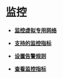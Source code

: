 # 监控<a name="ZH-CN_TOPIC_0187145381"></a>

-   **[监控虚拟专用网络](监控虚拟专用网络.md)**  

-   **[支持的监控指标](支持的监控指标.md)**  

-   **[设置告警规则](设置告警规则.md)**  

-   **[查看监控指标](查看监控指标.md)**  


